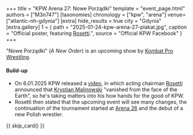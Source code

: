 +++
title = "KPW Arena 27: Nowe Porządki"
template = "event_page.html"
authors = ["M3n747"]
[taxonomies]
chronology = ["kpw", "arena"]
venue=["atlantic-nh-gdynia"]
[extra]
hide_results = true
city = "Gdynia"
[extra.gallery]
1 = { path = "2025-01-24-kpw-arena-27-plakat.jpg", caption = "Official poster, featuring [Rosetti](@/w/rosetti.md).", source = "Official KPW Facebook" }
+++

"Nowe Porządki" (_A New Order_) is an upcoming show by [Kombat Pro Wrestling](@/o/kpw.md).

#### Build-up

* On 6.01.2025 KPW released a [video][boss-rosetti], in which acting chairman [Rosetti](@/w/rosetti.md) announced that [Krystian Malinowski](@/w/krystian-malinowski.md) "vanished from the face of the Earth", so he's taking matters into his how hands for the good of KPW.
* Rosetti then stated that the upcoming event will see many changes, the continuation of the tournament started at [Arena 26](@/e/kpw/2024-11-15-kpw-arena-26.md) and the debut of a new Polish wrestler.

{{ skip_card() }}

[boss-rosetti]: https://www.youtube.com/watch?v=dUr5kiuQclg
